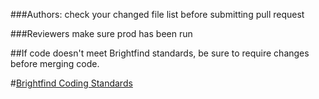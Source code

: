 
###Authors: check your changed file list before submitting pull request

###Reviewers make sure prod has been run

##If code doesn't meet Brightfind standards, be sure to require changes before merging code.

#[Brightfind Coding Standards](https://github.com/Brightfind/)
